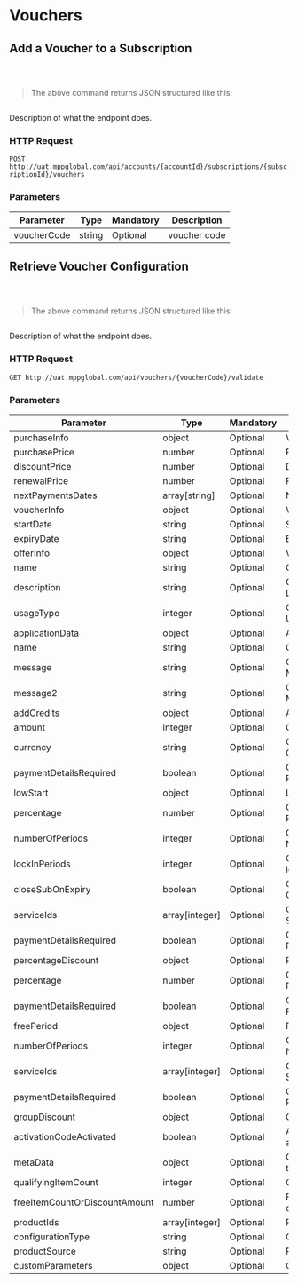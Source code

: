# Vouchers

## Add a Voucher to a Subscription

```shell

```

```csharp

```

```java

```

> The above command returns JSON structured like this:

```json

```

Description of what the endpoint does.

### HTTP Request

`POST http://uat.mppglobal.com/api/accounts/{accountId}/subscriptions/{subscriptionId}/vouchers`

### Parameters

Parameter | Type | Mandatory | Description | 
--------- | ------- | ------- | ----------- |
voucherCode | string | Optional | voucher code







## Retrieve Voucher Configuration

```shell

```

```csharp

```

```java

```

> The above command returns JSON structured like this:

```json

```

Description of what the endpoint does.

### HTTP Request

`GET http://uat.mppglobal.com/api/vouchers/{voucherCode}/validate`

### Parameters

Parameter | Type | Mandatory | Description | 
--------- | ------- | ------- | ----------- |
purchaseInfo | object | Optional | Voucher purchase info
purchasePrice | number | Optional | Purchase price
discountPrice | number | Optional | Discount price
renewalPrice | number | Optional | Renewal price
nextPaymentsDates | array[string] | Optional | Next payments dates
voucherInfo | object | Optional | Voucher info
startDate | string | Optional | Start date
expiryDate | string | Optional | Expiry date
offerInfo | object | Optional | Voucher offer info
name | string | Optional | Gets or sets the Name
description | string | Optional | Gets or sets the Description
usageType | integer | Optional | Gets or sets the UsageType
applicationData | object | Optional | Application data
name | string | Optional | Gets or sets the Name
message | string | Optional | Gets or sets the Message
message2 | string | Optional | Gets or sets the Message2
addCredits | object | Optional | Add credits
amount | integer | Optional | Gets or sets the Amount
currency | string | Optional | Gets or sets the Currency
paymentDetailsRequired | boolean | Optional | Gets or sets the PaymentDetailsRequired
lowStart | object | Optional | Low start
percentage | number | Optional | Gets or sets the Percentage
numberOfPeriods | integer | Optional | Gets or sets the NumberOfPeriods
lockInPeriods | integer | Optional | Gets or sets the lockInPeriods
closeSubOnExpiry | boolean | Optional | Gets or sets the CloseSubOnExpiry
serviceIds | array[integer] | Optional | Gets or sets the ServiceIds
paymentDetailsRequired | boolean | Optional | Gets or sets the PaymentDetailsRequired
percentageDiscount | object | Optional | Percentage discount
percentage | number | Optional | Gets or sets the Percentage
paymentDetailsRequired | boolean | Optional | Gets or sets the PaymentDetailsRequired
freePeriod | object | Optional | Free period
numberOfPeriods | integer | Optional | Gets or sets the NumberOfPeriods
serviceIds | array[integer] | Optional | Gets or sets the ServiceIds
paymentDetailsRequired | boolean | Optional | Gets or sets the PaymentDetailsRequired
groupDiscount | object | Optional | Group discount
activationCodeActivated | boolean | Optional | Activation code activated
metaData | object | Optional | Group discount offer type
qualifyingItemCount | integer | Optional | Qualifying item count
freeItemCountOrDiscountAmount | number | Optional | Free item count or discount amount
productIds | array[integer] | Optional | Product ids
configurationType | string | Optional | Configuration type
productSource | string | Optional | Product source
customParameters | object | Optional | Custom parameters






